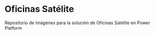 # Oficinas Satélite
Repositorio de imágenes para la solución de Oficinas Satélite en Power Platform

